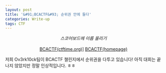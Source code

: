 ```yaml
---
layout: post
title: '&#91;BCACTF&#93; 순위권 안에 들다'
categories: Write-up
tags: CTF
---
```

<center>
<!--	<img src="{{site.baseurl}}/images/hashish.png"> -->
</center>
<center><i>스코어보드에 이름 올리기</i><br><br>
<a href="https://ctftime.org/event/824" target="_blank">BCACTF(ctftime.org)]</a>
<a href="https://www.bcactf.com/" target="_blank">BCACTF(homepage)</a>
</center>

저희 Ov3rk10ck팀이 BCACTF 챌린지에서 순위권을 다투고 있습니다!
아직 대회는 끝나지 않았지만 정말 인상적입니다. ㅎㅎ